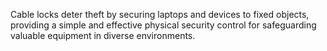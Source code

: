Cable locks deter theft by securing laptops and devices to fixed objects, providing a simple and effective physical security control for safeguarding valuable equipment in diverse environments.